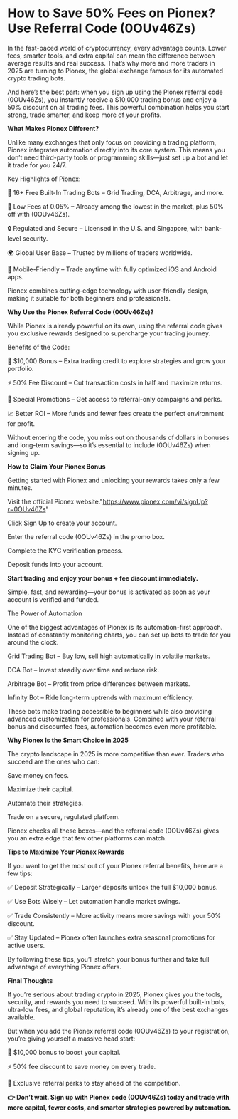 # How to Save 50% Fees on Pionex? Use Referral Code (0OUv46Zs)

In the fast-paced world of cryptocurrency, every advantage counts. Lower fees, smarter tools, and extra capital can mean the difference between average results and real success. That’s why more and more traders in 2025 are turning to Pionex, the global exchange famous for its automated crypto trading bots.

And here’s the best part: when you sign up using the Pionex referral code (0OUv46Zs), you instantly receive a $10,000 trading bonus and enjoy a 50% discount on all trading fees. This powerful combination helps you start strong, trade smarter, and keep more of your profits.

**What Makes Pionex Different?**

Unlike many exchanges that only focus on providing a trading platform, Pionex integrates automation directly into its core system. This means you don’t need third-party tools or programming skills—just set up a bot and let it trade for you 24/7.

Key Highlights of Pionex:

🤖 16+ Free Built-In Trading Bots – Grid Trading, DCA, Arbitrage, and more.

💸 Low Fees at 0.05% – Already among the lowest in the market, plus 50% off with (0OUv46Zs).

🔒 Regulated and Secure – Licensed in the U.S. and Singapore, with bank-level security.

🌍 Global User Base – Trusted by millions of traders worldwide.

📱 Mobile-Friendly – Trade anytime with fully optimized iOS and Android apps.

Pionex combines cutting-edge technology with user-friendly design, making it suitable for both beginners and professionals.

**Why Use the Pionex Referral Code (0OUv46Zs)?**

While Pionex is already powerful on its own, using the referral code gives you exclusive rewards designed to supercharge your trading journey.

Benefits of the Code:

🎁 $10,000 Bonus – Extra trading credit to explore strategies and grow your portfolio.

⚡ 50% Fee Discount – Cut transaction costs in half and maximize returns.

🚀 Special Promotions – Get access to referral-only campaigns and perks.

📈 Better ROI – More funds and fewer fees create the perfect environment for profit.

Without entering the code, you miss out on thousands of dollars in bonuses and long-term savings—so it’s essential to include (0OUv46Zs) when signing up.

**How to Claim Your Pionex Bonus**

Getting started with Pionex and unlocking your rewards takes only a few minutes.

Visit the official Pionex website."https://www.pionex.com/vi/signUp?r=0OUv46Zs"

Click Sign Up to create your account.

Enter the referral code (0OUv46Zs) in the promo box.

Complete the KYC verification process.

Deposit funds into your account.

**Start trading and enjoy your bonus + fee discount immediately.**

Simple, fast, and rewarding—your bonus is activated as soon as your account is verified and funded.

The Power of Automation

One of the biggest advantages of Pionex is its automation-first approach. Instead of constantly monitoring charts, you can set up bots to trade for you around the clock.

Grid Trading Bot – Buy low, sell high automatically in volatile markets.

DCA Bot – Invest steadily over time and reduce risk.

Arbitrage Bot – Profit from price differences between markets.

Infinity Bot – Ride long-term uptrends with maximum efficiency.

These bots make trading accessible to beginners while also providing advanced customization for professionals. Combined with your referral bonus and discounted fees, automation becomes even more profitable.

**Why Pionex Is the Smart Choice in 2025**

The crypto landscape in 2025 is more competitive than ever. Traders who succeed are the ones who can:

Save money on fees.

Maximize their capital.

Automate their strategies.

Trade on a secure, regulated platform.

Pionex checks all these boxes—and the referral code (0OUv46Zs) gives you an extra edge that few other platforms can match.

**Tips to Maximize Your Pionex Rewards**

If you want to get the most out of your Pionex referral benefits, here are a few tips:

✅ Deposit Strategically – Larger deposits unlock the full $10,000 bonus.

✅ Use Bots Wisely – Let automation handle market swings.

✅ Trade Consistently – More activity means more savings with your 50% discount.

✅ Stay Updated – Pionex often launches extra seasonal promotions for active users.

By following these tips, you’ll stretch your bonus further and take full advantage of everything Pionex offers.

**Final Thoughts**

If you’re serious about trading crypto in 2025, Pionex gives you the tools, security, and rewards you need to succeed. With its powerful built-in bots, ultra-low fees, and global reputation, it’s already one of the best exchanges available.

But when you add the Pionex referral code (0OUv46Zs) to your registration, you’re giving yourself a massive head start:

🎁 $10,000 bonus to boost your capital.

⚡ 50% fee discount to save money on every trade.

🚀 Exclusive referral perks to stay ahead of the competition.

**👉 Don’t wait. Sign up with Pionex code (0OUv46Zs) today and trade with more capital, fewer costs, and smarter strategies powered by automation.**
